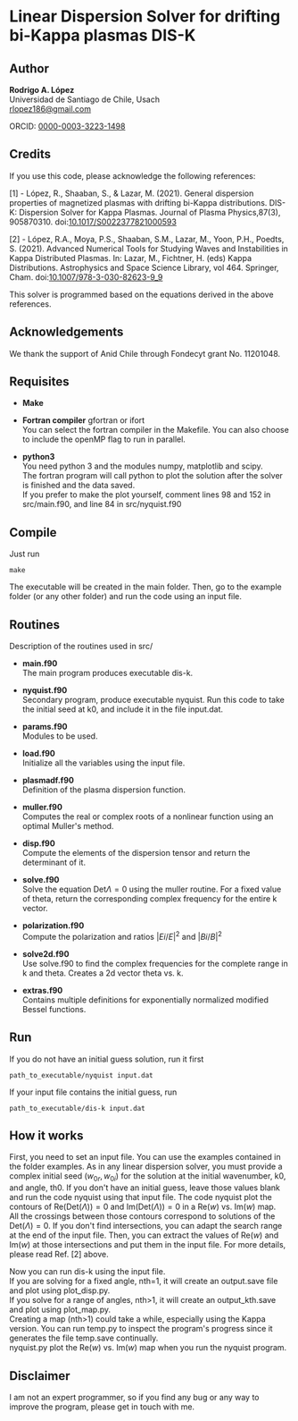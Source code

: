# Linear Dispersion Solver for drifting bi-Kappa plasmas DIS-K

## Author
**Rodrigo A. López**  
Universidad de Santiago de Chile, Usach  
rlopez186@gmail.com

ORCID: [0000-0003-3223-1498](https://orcid.org/0000-0003-3223-1498)

## Credits
If you use this code, please acknowledge the following references:

[1] - López, R., Shaaban, S., & Lazar, M. (2021). General dispersion
properties of magnetized plasmas with drifting bi-Kappa distributions.
DIS-K: Dispersion Solver for Kappa Plasmas. Journal of Plasma
Physics,87(3), 905870310.
doi:[10.1017/S0022377821000593](https://doi.org/10.1017/S0022377821000593)

[2] - López, R.A., Moya, P.S., Shaaban, S.M., Lazar, M., Yoon, P.H.,
Poedts, S. (2021). Advanced Numerical Tools for Studying Waves and
Instabilities in Kappa Distributed Plasmas. In: Lazar, M., Fichtner,
H. (eds) Kappa Distributions. Astrophysics and Space Science Library,
vol 464. Springer, Cham.
doi:[10.1007/978-3-030-82623-9_9](https://doi.org/10.1007/978-3-030-82623-9_9)

This solver is programmed based on the equations derived in the above references.

## Acknowledgements
We thank the support of Anid Chile through Fondecyt grant No. 11201048.

## Requisites

* **Make**

* **Fortran compiler** gfortran or ifort    
  You can select the fortran compiler in the Makefile. You can also choose to include the openMP flag to run in parallel.

* **python3**  
  You need python 3 and the modules numpy, matplotlib and scipy.  
  The fortran program will call python to plot the solution after the solver is finished and the data saved.  
  If you prefer to make the plot yourself, comment lines 98 and 152 in src/main.f90, and line 84 in src/nyquist.f90

## Compile
Just run
```
make
```
The executable will be created in the main folder. Then, go to the example folder (or any other folder) and run the code using an input file.

## Routines

Description of the routines used in src/

* **main.f90**  
  The main program produces executable dis-k.

* **nyquist.f90**  
  Secondary program, produce executable nyquist. Run this code to take the initial seed at k0, and include it in the file input.dat.

* **params.f90**  
  Modules to be used.

* **load.f90**  
  Initialize all the variables using the input file.

* **plasmadf.f90**  
  Definition of the plasma dispersion function.

* **muller.f90**  
  Computes the real or complex roots of a nonlinear function using an optimal Muller's method.

* **disp.f90**  
  Compute the elements of the dispersion tensor and return the determinant of it.
* **solve.f90**  
  Solve the equation $\text{Det}{\Lambda}=0$ using the muller routine. For a fixed value of theta, return the corresponding complex frequency for the entire k vector.

* **polarization.f90**  
  Compute the polarization and ratios $|Ei/E|^2$ and $|Bi/B|^2$

* **solve2d.f90**  
  Use solve.f90 to find the complex frequencies for the complete range in k and theta. Creates a 2d vector theta vs. k.

* **extras.f90**  
  Contains multiple definitions for exponentially normalized modified Bessel functions.
               
## Run
If you do not have an initial guess solution, run it first
```
path_to_executable/nyquist input.dat
```
If your input file contains the initial guess, run
```
path_to_executable/dis-k input.dat
```

## How it works

First, you need to set an input file. You can use the examples contained in the folder examples. 
As in any linear dispersion solver, you must provide a complex initial
seed $(w_{0r},w_{0i})$ for the solution at the initial wavenumber, k0, and angle, th0. If you don't have an initial guess, leave those values blank and run the code nyquist using that input file.
The code nyquist plot the contours of $\text{Re}(\text{Det}(\Lambda))=0$ and $\text{Im}(\text{Det}(\Lambda))=0$ in a $\text{Re}(w)$ vs.
$\text{Im}(w)$ map.\
All the crossings between those contours correspond to solutions of the $\text{Det}(\Lambda)=0$. If you don't find intersections, you can adapt the search range at the end of the input file.
Then, you can extract the values of $\text{Re}(w)$ and $\text{Im}(w)$ at those intersections and put them in the input file.
For more details, please read Ref. [2] above.

Now you can run dis-k using the input file.  
If you are solving for a fixed angle, nth=1, it will create an output.save file and plot using plot_disp.py.  
If you solve for a range of angles, nth>1, it will create an output_kth.save and plot using plot_map.py.  
Creating a map (nth>1) could take a while, especially using the Kappa version. You can run temp.py to inspect the program's progress since it generates the file temp.save continually.    
nyquist.py plot the $\text{Re}(w)$ vs. $\text{Im}(w)$ map when you run the nyquist program.


## Disclaimer

I am not an expert programmer, so if you find any bug or any way to improve the program, please get in touch with me.
